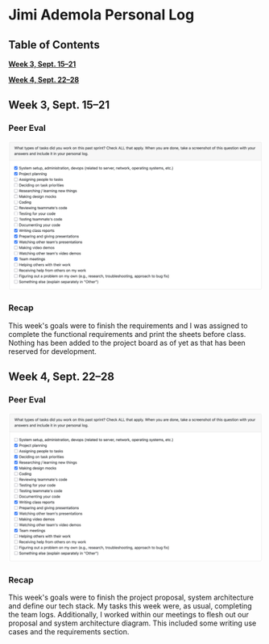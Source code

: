 # Jimi Ademola Personal Log

## Table of Contents

**[Week 3, Sept. 15–21](#week-3-sept-1521)**

**[Week 4, Sept. 22–28](#week-4-sept-2228)**

## Week 3, Sept. 15–21

### Peer Eval

![Peer Eval SS](./log_images/personal_log_imgs/jimi/jimi_week3_log.png)

### Recap

This week's goals were to finish the requirements and I was assigned to complete the functional requirements and print the sheets before class. Nothing has been added to the project board as of yet as that has been reserved for development.

## Week 4, Sept. 22–28

### Peer Eval

![Peer Eval SS](./log_images/personal_log_imgs/jimi/jimi_week4_log.png)

### Recap

This week's goals were to finish the project proposal, system architecture and define our tech stack. My tasks this week were, as usual, completing the team logs. Additionally, I worked within our meetings to flesh out our proposal and system architecture diagram. This included some writing use cases and the requirements section.